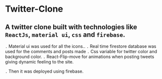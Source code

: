 # Twitter-Clone

## A twitter clone built with technologies like `ReactJs`, `material ui`, `css` and `firebase`.

`.` Material ui was used for all the icons..
`.` Real time firestore database was used for the comments and posts made
`.` Css variable for twitter color and background color.
`.` React-Flip-move for animations when posting tweets giving dynamic feeling to the site.

`.` Then it was deployed using firebase.
